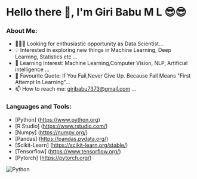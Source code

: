 # Hello there 👋, I'm Giri Babu M L 😎😎

### About Me:

- 👨🏽‍💻 Looking for enthusiastic opportunity as Data Scientist...
- 💡 Interested in exploring new things in Machine Learning, Deep Learning, Statistics etc ...
- 🌱 Learning Interest: Machine Learning,Computer Vision, NLP, Artificial intelligence ...
- 💬 Favourite Quote: If You Fail,Never Give Up. Because Fail Means "First Attempt In Learning"...
- 📫 How to reach me: giribabu7373@gmail.com ...

### Languages and Tools:

- [Python] (https://www.python.org)
- [R Studio] (https://www.rstudio.com/)
- [Numpy] (https://numpy.org/)
- [Pandas] (https://pandas.pydata.org/)
- [Scikit-Learn] (https://scikit-learn.org/stable/)
- [Tensorflow] (https://www.tensorflow.org/)
- [Pytorch] (https://pytorch.org/)

![Python](http://url/to/img.png)
